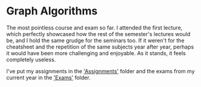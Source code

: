 # Graph Algorithms

The most pointless course and exam so far. I attended the first lecture, which perfectly showcased how the rest of the semester's lectures would be, and I hold the same grudge for the seminars too. If it weren't for the cheatsheet and the repetition of the same subjects year after year, perhaps it would have been more challenging and enjoyable. As it stands, it feels completely useless.

I've put my assignments in the ['Assignments'](Assignments/) folder and the exams from my current year in the ['Exams'](Exams/) folder.
